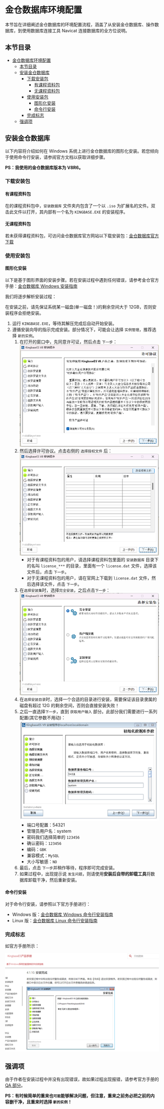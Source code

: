# 金仓数据库环境配置

本节旨在详细阐述金仓数据库的环境配置流程，涵盖了从安装金仓数据库、操作数据库，到使用数据库连接工具 Navicat 连接数据库的全方位说明。

## 本节目录

- [金仓数据库环境配置](#金仓数据库环境配置)
  - [本节目录](#本节目录)
  - [安装金仓数据库](#安装金仓数据库)
    - [下载安装包](#下载安装包)
      - [有课程资料包](#有课程资料包)
      - [无课程资料包](#无课程资料包)
    - [使用安装包](#使用安装包)
      - [图形化安装](#图形化安装)
      - [命令行安装](#命令行安装)
    - [完成标志](#完成标志)
  - [强调项](#强调项)

## 安装金仓数据库

以下内容将介绍如何在 Windows 系统上进行金仓数据库的图形化安装。若您倾向于使用命令行安装，请参阅官方文档以获取详细步骤。

**PS：我使用的金仓数据库版本为 V8R6。**

### 下载安装包

#### 有课程资料包

在的课程资料包中，`安装数据库` 文件夹内包含了一个以 `.iso` 为扩展名的文件。双击此文件以打开，其内部有一个名为 `KINGBASE.EXE` 的安装程序。

#### 无课程资料包

若未获得课程资料包，可访问金仓数据库官方网站以下载安装包：[金仓数据库官方下载](https://download.kingbase.com.cn/xzzx/index.htm)

### 使用安装包

#### 图形化安装

以下是基于图形界面的安装步骤。若在安装过程中遇到任何错误，请参考金仓官方手册：[金仓数据库 Windows 安装指南](https://bbs.kingbase.com.cn/kingbase-doc/v9/install-updata/install-windows/install-windows-8.html#id4)

我们将逐步解析安装过程：

在安装之前，请先保证系统某一磁盘(单一磁盘！)的剩余空间大于 12GB，否则安装程序会拒绝安装。

1. 运行 `KINGBASE.EXE`，等待其解压完成后自动开始安装。
2. 遵循安装向导的指示完成安装。部分情况下，可能会让选择 `实例管理`，推荐选择 `新的实例`。
   1. 在打开的窗口中，先同意许可证，然后点击 `下一步`：
      ![](./imgs/kb/accept_license.png)
   2. 然后选择许可协议。点击右侧的 `选择授权文件` 后：
      ![](./imgs/kb/choose_license.png)
      - 对于有课程资料包的用户，请选择课程资料包里面的 `安装数据库` 目录下的名叫 `license_***` 的目录，里面有一个 `license.dat` 文件，选择该文件后，点击 `下一步`。
      - 对于无课程资料包的用户，请在官网上下载到 `license.dat` 文件，然后选择该文件，点击 `下一步`。
   3. 在`选择安装集`时，选择`完全安装`，之后点击`下一步`：
      ![](./imgs/kb/choose_install_set.png)
   4. 在`选择安装目录`时，选择一个合适的目录进行安装，需要保证该目录隶属的磁盘有超过 12G 的剩余空间，否则会直接安装失败！
   5. 之后一直选择`下一步`，直到 `获取用户输入` 部分。此部分我们需要进行一系列配置(其它参数不用动)：
      ![](./imgs/kb/init_param.png)
      - 端口号配置：54321
      - 管理员用户名：system
      - 密码我们选择简单的 `123456`
      - 确认密码：`123456`
      - 编码：`GBK`
      - 兼容模式：`MySQL`
      - 大小写敏感：`NO`
   6. 最后，点击 `下一步`并稍作等待，程序即可完成安装。
   7. 如果过程中，出现提示说 `发生问题`，则请使用**安装后自带的卸载工具**将数据库卸载干净，然后重新安装。

#### 命令行安装

对于命令行安装，请参照以下官方手册进行：

- Windows 版：[金仓数据库 Windows 命令行安装指南](https://bbs.kingbase.com.cn/kingbase-doc/v9/install-updata/install-windows/index.html)
- Linux 版：[金仓数据库 Linux 命令行安装指南](https://bbs.kingbase.com.cn/kingbase-doc/v9/install-updata/install-linux/index.html)

### 完成标志

如官方手册所示：

![](./imgs/kb/fini_install.png)

## 强调项

由于作者在安装过程中并没有出现错误，故如果过程出现报错，请参考官方手册的 [QA 部分](https://bbs.kingbase.com.cn/kingbase-doc/v9/install-updata/install-windows/install-windows-8.html#id4)。

**PS：有时候简单的重来也`可能`能够解决问题，但注意，重来之前务必把之前的内容删干净，且重来时选择 `新的实例`！**
